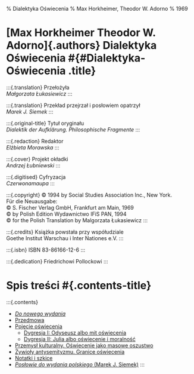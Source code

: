 % Dialektyka Oświecenia
% Max Horkheimer, Theodor W. Adorno
% 1969

# [Max Horkheimer Theodor W. Adorno]{.authors} Dialektyka Oświecenia #{#Dialektyka-Oświecenia .title}


:::{.translation}
  Przełożyła  
  *Małgorzata Łukasiewicz*
:::

:::{.translation}
  Przekład przejrzał i posłowiem opatrzył  
  *Marek J. Siemek*
:::

:::{.original-title}
  Tytuł oryginału  
  *Dialektik der Aufklärung. Philosophische Fragmente*
:::

:::{.redaction}
  Redaktor  
  *Elżbieta Morawska*
:::

:::{.cover}
  Projekt okładki  
  *Andrzej Łubniewski*
:::

:::{.digitised}
  Cyfryzacja  
  *Czerwonamaupa*
:::

:::{.copyright}
  © 1994 by Social Studies Association Inc., New York.  
  Für die Neuausgabe:  
  © S. Fischer Verlag GmbH, Frankfurt am Main, 1969  
  © by Polish Edition Wydawnictwo IFiS PAN, 1994  
  © for the Polish Translation by Malgorzata Łukasiewicz
:::

:::{.credits}
  Książka powstała przy współudziale  
  Goethe Institut Warschau i Inter Nationes e.V.
:::

:::{.isbn}
  ISBN 83-86166-12-6
:::

:::{.dedication}
  Friedrichowi Pollockowi
:::

# Spis treści #{.contents-title}

:::{.contents}
* [*Do nowego wydania*](#do-nowego-wydania)
* [Przedmowa](#przedmowa)
* [Pojęcie oświecenia](#pojęcie-oświecenia)
  * [Dygresja I: Odyseusz albo mit oświecenia](#dygresja-i-odyseusz-albo-mit-oświecenia)
  * [Dygresja II: Julia albo oświecenie i moralność](#dygresja-ii-julia-albo-oświecenie-i-moralność)
* [Przemysł kulturalny. Oświecenie jako masowe oszustwo](#przemysł-kulturalny-oświecenie-jako-masowe-oszustwo)
* [Żywioły antysemityzmu. Granice oświecenia](#żywioły-antysemityzmu-granice-oświecenia)
* [Notatki i szkice](#notatki-i-szkice)
* [*Posłowie do wydania polskiego* (Marek J. Siemek)](#posłowie-do-wydania-polskiego-rozum-między-światłem-i-cieniem-oświecenia)
:::
